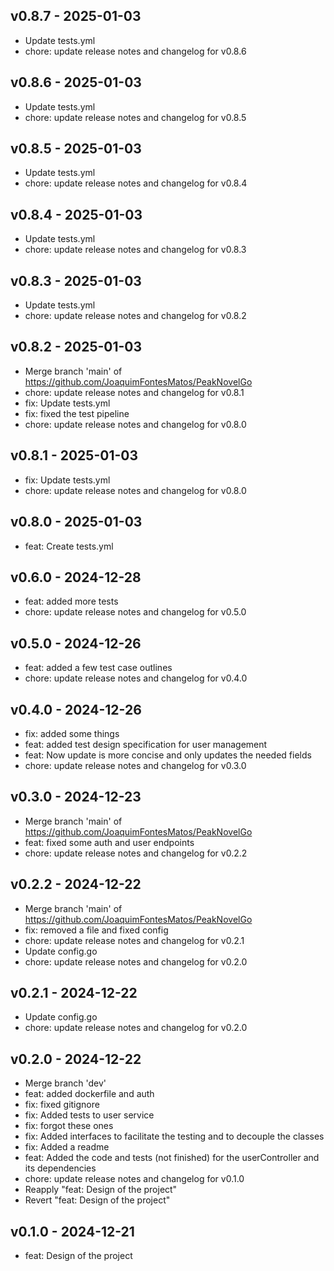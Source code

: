 ## v0.8.7 - 2025-01-03
* Update tests.yml
* chore: update release notes and changelog for v0.8.6
## v0.8.6 - 2025-01-03
* Update tests.yml
* chore: update release notes and changelog for v0.8.5
## v0.8.5 - 2025-01-03
* Update tests.yml
* chore: update release notes and changelog for v0.8.4
## v0.8.4 - 2025-01-03
* Update tests.yml
* chore: update release notes and changelog for v0.8.3
## v0.8.3 - 2025-01-03
* Update tests.yml
* chore: update release notes and changelog for v0.8.2
## v0.8.2 - 2025-01-03
* Merge branch 'main' of https://github.com/JoaquimFontesMatos/PeakNovelGo
* chore: update release notes and changelog for v0.8.1
* fix: Update tests.yml
* fix: fixed the test pipeline
* chore: update release notes and changelog for v0.8.0
## v0.8.1 - 2025-01-03
* fix: Update tests.yml
* chore: update release notes and changelog for v0.8.0
## v0.8.0 - 2025-01-03
* feat: Create tests.yml
## v0.6.0 - 2024-12-28
* feat: added more tests
* chore: update release notes and changelog for v0.5.0
## v0.5.0 - 2024-12-26
* feat: added a few test case outlines
* chore: update release notes and changelog for v0.4.0
## v0.4.0 - 2024-12-26
* fix: added some things
* feat: added test design specification for user management
* feat: Now update is more concise and only updates the needed fields
* chore: update release notes and changelog for v0.3.0
## v0.3.0 - 2024-12-23
* Merge branch 'main' of https://github.com/JoaquimFontesMatos/PeakNovelGo
* feat: fixed some auth and user endpoints
* chore: update release notes and changelog for v0.2.2
## v0.2.2 - 2024-12-22
* Merge branch 'main' of https://github.com/JoaquimFontesMatos/PeakNovelGo
* fix: removed a file and fixed config
* chore: update release notes and changelog for v0.2.1
* Update config.go
* chore: update release notes and changelog for v0.2.0
## v0.2.1 - 2024-12-22
* Update config.go
* chore: update release notes and changelog for v0.2.0
## v0.2.0 - 2024-12-22
* Merge branch 'dev'
* feat: added dockerfile and auth
* fix: fixed gitignore
* fix: Added tests to user service
* fix: forgot these ones
* fix: Added interfaces to facilitate the testing and to decouple the classes
* fix: Added a readme
* feat: Added the code and tests (not finished) for the userController and its dependencies
* chore: update release notes and changelog for v0.1.0
* Reapply "feat: Design of the project"
* Revert "feat: Design of the project"
## v0.1.0 - 2024-12-21
* feat: Design of the project
